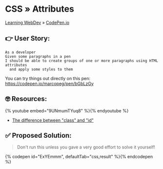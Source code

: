 # CSS » Attributes
[Learning WebDev](../../../README.md) » [CodePen.io](../README.md)

## 👉 User Story:

```
As a developer
Given some paragraphs in a pen
I should be able to create groups of one or more paragraphs using HTML attributes
  and apply some styles to them
```

You can try things out directly on this pen:  
https://codepen.io/marcopeg/pen/bGbLzGy

## 🤓 Resources:

{% youtube embed="9UNmumTYuq8" %}{% endyoutube %}

- [The difference between "class" and "id"][1]

## ✅ Proposed Solution:

> Don't run this unless you gave a very good effort to solve it yourself!

{% codepen id="ExYEmmm", defaultTab="css,result" %}{% endcodepen %}

[1]: https://css-tricks.com/the-difference-between-id-and-class/
